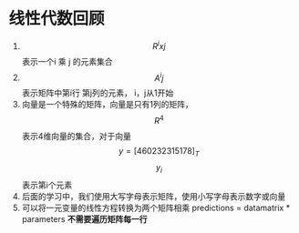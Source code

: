 # 线性代数回顾



1. $$R^ixj$$ 表示一个i 乘 j 的元素集合 
2. $$A^ij$$ 表示矩阵中第i行 第j列的元素， i，j从1开始
3. 向量是一个特殊的矩阵，向量是只有1列的矩阵，$$R^4$$ 表示4维向量的集合，对于向量$$y = [460 232 315 178]_T$$ $$y_i$$表示第i个元素
4. 后面的学习中，我们使用大写字母表示矩阵，使用小写字母表示数字或向量
5. 可以将一元变量的线性方程转换为两个矩阵相乘 predictions = datamatrix * parameters **不需要遍历矩阵每一行**